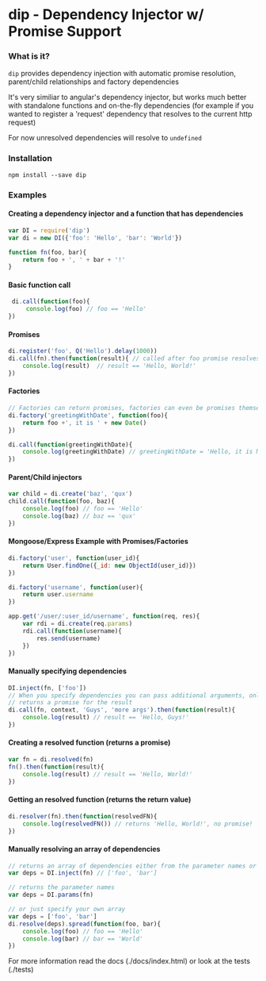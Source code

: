 # dip - Dependency Injector w/ Promise Support


### What is it?

`dip` provides dependency injection with automatic promise resolution, parent/child relationships and factory dependencies

It's very similiar to angular's dependency injector, but works much better with standalone functions and on-the-fly dependencies (for example if you wanted to register a 'request' dependency that resolves to the current http request)

For now unresolved dependencies will resolve to `undefined`

### Installation

`npm install --save dip`


### Examples
#### Creating a dependency injector and a function that has dependencies
```javascript
var DI = require('dip')
var di = new DI({'foo': 'Hello', 'bar': 'World'})

function fn(foo, bar){
	return foo + ', ' + bar + '!'
}
```

#### Basic function call
```javascript
 di.call(function(foo){
     console.log(foo) // foo == 'Hello'
})
```

#### Promises 
```javascript
di.register('foo', Q('Hello').delay(1000))
di.call(fn).then(function(result){ // called after foo promise resolves (1 second delay)
	console.log(result)  // result == 'Hello, World!'
})
```

#### Factories
```javascript
// Factories can return promises, factories can even be promises themselves (that resolve to functions)
di.factory('greetingWithDate', function(foo){
	return foo +', it is ' + new Date()
})

di.call(function(greetingWithDate){
	console.log(greetingWithDate) // greetingWithDate = 'Hello, it is Mon Jun 24 2013 12:30:05 GMT-0400 (EDT)
})
```

#### Parent/Child injectors
```javascript
var child = di.create('baz', 'qux')
child.call(function(foo, baz){
	console.log(foo) // foo == 'Hello'
	console.log(baz) // baz == 'qux'
})
```


#### Mongoose/Express Example with Promises/Factories
```javascript
di.factory('user', function(user_id){
	return User.findOne({_id: new ObjectId(user_id)})
})

di.factory('username', function(user){
	return user.username
})

app.get('/user/:user_id/username', function(req, res){
	var rdi = di.create(req.params)
	rdi.call(function(username){
		res.send(username)
	})
})
```

#### Manually specifying dependencies
```javascript
DI.inject(fn, ['foo'])
// When you specify dependencies you can pass additional arguments, only specified dependencies will be resolved
// returns a promise for the result
di.call(fn, context, 'Guys', 'more args').then(function(result){
	console.log(result) // result == 'Hello, Guys!'
})
```

#### Creating a resolved function (returns a promise)
```javascript
var fn = di.resolved(fn)
fn().then(function(result){
	console.log(result) // result == 'Hello, World!'
})
```

#### Getting an resolved function (returns the return value)
```javascript
di.resolver(fn).then(function(resolvedFN){
	console.log(resolvedFN()) // returns 'Hello, World!', no promise!
})
```

#### Manually resolving an array of dependencies
``` javascript 
// returns an array of dependencies either from the parameter names or specified manually via DI.inject(fn, arrayOfDependencies)
var deps = DI.inject(fn) // ['foo', 'bar'] 

// returns the parameter names
var deps = DI.params(fn)

// or just specify your own array
var deps = ['foo', 'bar']
di.resolve(deps).spread(function(foo, bar){
	console.log(foo) // foo == 'Hello'
	console.log(bar) // bar == 'World'
})
```


For more information read the docs (./docs/index.html) or look at the tests (./tests)